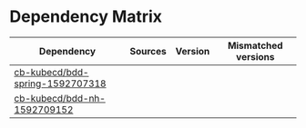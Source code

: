 # Dependency Matrix

Dependency | Sources | Version | Mismatched versions
---------- | ------- | ------- | -------------------
[cb-kubecd/bdd-spring-1592707318](https://github.com/cb-kubecd/bdd-spring-1592707318.git) |  | []() | 
[cb-kubecd/bdd-nh-1592709152](https://github.com/cb-kubecd/bdd-nh-1592709152.git) |  | []() | 
